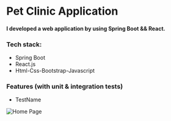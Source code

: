 # Pet Clinic Application

#### I developed a web application by using Spring Boot && React.

### Tech stack:
  - Spring Boot
  - React.js
  - Html-Css-Bootstrap-Javascript

### Features (with unit & integration tests)
 - TestName
 
![Home Page](---)
